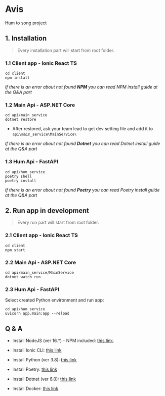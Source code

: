 # Avis

Hum to song project

## 1. Installation

> Every installation part will start from root folder.

### 1.1 Client app - Ionic React TS

```
cd client
npm install
```

_If there is an error about not found **NPM** you can read NPM install guide at the Q&A part_

### 1.2 Main Api - ASP.NET Core

```
cd api/main_service
dotnet restore
```

- After restored, ask your team lead to get dev setting file and add it to `api\main_service\MainService\`

_If there is an error about not found **Dotnet** you can read Dotnet install guide at the Q&A part_

### 1.3 Hum Api - FastAPI

```
cd api/hum_service
poetry shell
poetry install
```

_If there is an error about not found **Poetry** you can read Poetry install guide at the Q&A part_

## 2. Run app in development

> Every run part will start from root folder.

### 2.1 Client app - Ionic React TS

```
cd client
npm start
```

### 2.2 Main Api - ASP.NET Core

```
cd api/main_service/MainService
dotnet watch run
```

### 2.3 Hum Api - FastAPI

Select created Python environment and run app:

```
cd api/hum_service
uvicorn app.main:app --reload
```

## Q & A

-   Install NodeJS (ver 16.\*) - NPM included: [this link](https://nodejs.org/en/download/).

-   Install Ionic CLI: [this link](https://ionicframework.com/docs/cli)

-   Install Python (ver 3.8): [this link](https://www.python.org/downloads/)

-   Install Poetry: [this link](https://python-poetry.org/docs/)

-   Install Dotnet (ver 6.0): [this link](https://dotnet.microsoft.com/en-us/download)

-   Install Docker: [this link](https://docs.docker.com/get-docker/)
